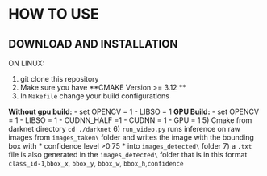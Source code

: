 # HOW TO USE

## DOWNLOAD AND INSTALLATION

ON LINUX:
1) git clone this repository
2) Make sure you have **CMAKE Version >= 3.12 **
3) In `Makefile` change your build configurations
 
 
 
 __Without gpu build:__
      - set OPENCV = 1
      - LIBSO = 1
__GPU Build:__
      - set OPENCV = 1
      - LIBSO = 1
      - CUDNN_HALF =1
      - CUDNN = 1
      - GPU = 1
5) Cmake from darknet directory `cd ./darknet`
6) `run_video.py` runs inference on raw images from `images_taken\` folder and writes the image with the bounding box with * confidence level >0.75 * into `images_detected\` folder 
7)  a `.txt` file is also generated in the `images_detected\` folder that is in this format `class_id-1`,`bbox_x`, `bbox_y`, `bbox_w`, `bbox_h`,`confidence`
